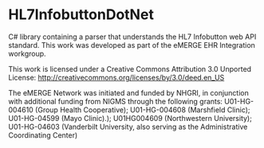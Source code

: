 HL7InfobuttonDotNet
===================

C# library containing a parser that understands the HL7 Infobutton web API standard.  This work was developed as part of the eMERGE EHR Integration workgroup. 

This work is licensed under a Creative Commons Attribution 3.0 Unported License:
http://creativecommons.org/licenses/by/3.0/deed.en_US


The eMERGE Network was initiated and funded by NHGRI, in conjunction with additional funding from NIGMS through the following grants: U01-HG-004610 (Group Health Cooperative); U01-HG-004608 (Marshfield Clinic); U01-HG-04599 (Mayo Clinic).); U01HG004609 (Northwestern University); U01-HG-04603 (Vanderbilt University, also serving as the Administrative Coordinating Center)
